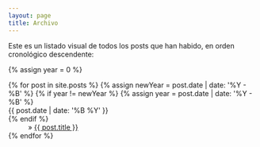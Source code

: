 ```yaml
---
layout: page
title: Archivo
---
```


<p>Este es un listado visual de todos los posts que han habido, en orden cronológico descendente:</p>

{% assign year = 0 %}
<dl class="dl-horizontal">
{% for post in site.posts %}
    {% assign newYear = post.date | date: '%Y - %B' %}
    {% if year != newYear %}
        {% assign year = post.date | date: '%Y - %B' %}
        <dt>{{ post.date | date: '%B %Y' }}</dt>
    {% endif %}
    <dd>&raquo; <a href="{{ post.url }}">{{ post.title }}</a></dd>
{% endfor %}
</dl>

